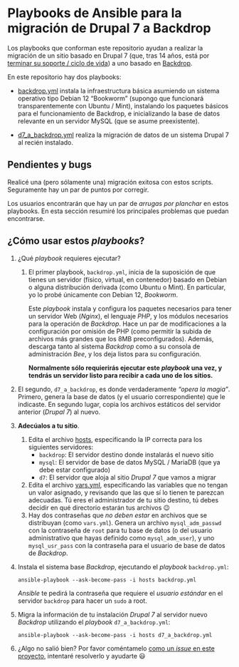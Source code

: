 # Playbooks de Ansible para la migración de Drupal 7 a Backdrop

Los playbooks que conforman este repositorio ayudan a realizar la migración de
un sitio basado en Drupal 7 (que, tras 14 años, está por [terminar su soporte /
ciclo de vida](https://www.drupal.org/psa-2023-06-07)) a uno basado en
[Backdrop](https://backdropcms.org/).

En este repositorio hay dos playbooks: 

- [backdrop.yml](./backdrop.yml) instala la infraestructura básica asumiendo un
  sistema operativo tipo Debian 12 “Bookworm” (supongo que funcionará
  transparentemente con Ubuntu / Mint), instalando los paquetes básicos para el
  funcionamiento de Backdrop, e inicializando la base de datos relevante en un
  servidor MySQL (que se asume preexistente).

- [d7_a_backdrop.yml](./d7_a_backdrop.yml) realiza la migración de datos de un
  sistema Drupal 7 al recién instalado.

## Pendientes y bugs

Realicé una (pero sólamente una) migración exitosa con estos
scripts. Seguramente hay un par de puntos por corregir.

Los usuarios encontrarán que hay un par de *arrugas por planchar* en estos
playbooks. En esta sección resumiré los principales problemas que puedan
encontrarse.

## ¿Cómo usar estos *playbooks*?

1. ¿Qué _playbook_ requieres ejecutar?

   1. El primer playbook, `backdrop.yml`, inicia de la suposición de que tienes
	  un servidor (físico, virtual, en contenedor) basado en Debian o alguna
	  distribución derivada (como Ubuntu o Mint). En particular, yo lo probé
	  únicamente con Debian 12, *Bookworm*.

      Este *playbook* instala y configura los paquetes necesarios para tener un
      servidor Web (*Nginx*), el lenguaje *PHP*, y los módulos necesarios para
      la operación de *Backdrop*. Hace un par de modificaciones a la
      configuración por omisión de PHP (como permitir la subida de archivos más
      grandes que los 8MB preconfigurados). Además, descarga tanto al sistema
      *Backdrop* como a su consola de administración *Bee*, y los deja listos
      para su configuración.

	  **Normalmente sólo requierirás ejecutar este *playbook* una vez, y tendrás
      un servidor listo para recibir a cada uno de los sitios.**

  2. El segundo, `d7_a_backdrop`, es donde verdaderamente *“opera la
     magia”*. Primero, genera la base de datos (y el usuario correspondiente)
     que le indicaste. En segundo lugar, copia los archivos estáticos del
     servidor anterior (*Drupal 7*) al nuevo. 

2. **Adecúalos a tu sitio**. 
   1. Edita el archivo [hosts](./hosts), especificando la IP correcta para los
      siguientes servidores:
	  - `backdrop`: El servidor destino donde instalarás el nuevo sitio
	  - `mysql`: El servidor de base de datos MySQL / MariaDB (que ya debe estar
        configurado)
      - `d7`: El servidor que aloja al sitio *Drupal 7* que vamos a migrar
   2. Edita el archivo [vars.yml](./vars.yml), especificando las variables que
      no tengan un valor asignado, y revisando que las que sí lo tienen te
      parezcan adecuadas. Tú eres el administrador de tu sitio destino, tú debes
      decidir en qué directorio estarán tus archivos 😉
   3. Hay dos contraseñas que *no deben estar* en archivos que se distribuyan
      (como `vars.yml`). Genera un archivo `mysql_adm_passwd` con la contraseña
      de `root` para tu base de datos (o del usuario administrativo que hayas
      definido como `mysql_adm_user`), y uno `mysql_usr_pass` con la contraseña
      para el usuario de base de datos de *Backdrop*.
3. Instala el sistema base *Backdrop*, ejecutando el *playbook* `backdrop.yml`:

   `ansible-playbook --ask-become-pass -i hosts backdrop.yml`

   *Ansible* te pedirá la contraseña que requiere el *usuario estándar* en el
   servidor `backdrop` para hacer un `sudo` a root.
4. Migra la información de tu instalación *Drupal 7* al servidor nuevo
   *Backdrop* utilizando el *playbook* `d7_a_backdrop.yml`:

    `ansible-playbook --ask-become-pass -i hosts d7_a_backdrop.yml`

5. ¿Algo no salió bien? Por favor coméntamelo [como un *issue* en este
   proyecto](https://github.com/gwolf/d2b_migrate/issues), intentaré resolverlo
   y ayudarte 😃
